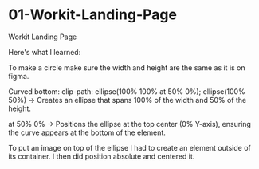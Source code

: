 # 01-Workit-Landing-Page

Workit Landing Page

Here's what I learned:

To make a circle make sure the width and height are the same as it is on figma.

Curved bottom:
clip-path: ellipse(100% 100% at 50% 0%);
ellipse(100% 50%) → Creates an ellipse that spans 100% of the width and 50% of the height.

at 50% 0% → Positions the ellipse at the top center (0% Y-axis), ensuring the curve appears at the bottom of the element.

To put an image on top of the ellipse I had to create an element outside of its container. I then did position absolute and centered it.
